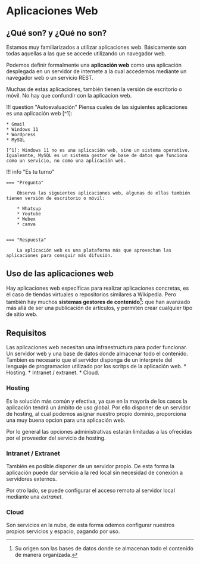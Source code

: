 # Aplicaciones Web

## ¿Qué son? y ¿Qué no son?

Estamos muy familiarizados a utilizar aplicaciones web. Básicamente son todas aquellas a las que se accede utilizando un navegador web. 

Podemos definir formalmente una **aplicación web** como una aplicación desplegada en un servidor de internete a la cual accedemos mediante un navegador web o un servicio REST.

Muchas de estas aplicaciones, también tienen la versión de escritorio o móvil. No hay que confundir con la aplicacion web.

!!! question "Autoevaluación"
    Piensa cuales de las siguientes aplicaciones es una aplicación web [^1]:

    * Gmail
    * Windows 11
    * Wordpress
    * MySQL

    [^1]: Windows 11 no es una aplicación web, sino un sistema operativo. Igualemnte, MySQL es un sistema gestor de base de datos que funciona como un servicio, no como una aplicación web.


!!! info "Es tu turno"

    === "Pregunta"

        Observa las siguientes aplicaciones web, algunas de ellas también tienen versión de escritorio o móvil:

        * Whatsup
        * Youtube
        * Webex
        * canva


    === "Respuesta"

        La aplicación web es una plataforma más que aprovechan las aplicaciones para consguir más difusión.


## Uso de las aplicaciones web

Hay aplicaciones web específicas para realizar aplicaciones concretas, es el caso de tiendas virtuales o repositorios similares a Wikipedia. Pero también hay muchos **sistemas gestores de contenido[^2]:** que han avanzado más allá de ser una publicación de artículos, y permiten crear cualquier tipo de sitio web.

[^2]: Su origen son las bases de datos donde se almacenan todo el contenido de manera organizada.

## Requisitos

Las aplicaciones web necesitan una infraestructura para poder funcionar. Un servidor web y una base de datos donde almacenar todo el contenido. Tambien es necesario que el servidor disponga de un interprete del lenguaje de programacion utilizado por los scritps de la aplicación web.
    * Hosting.
    * Intranet / extranet.
    * Cloud.

### Hosting

Es la solución más común y efectiva, ya que en la mayoría de los casos la aplicación tendrá un ámbito de uso global. Por ello disponer de un servidor de hosting, al cual podemos asignar nuestro propio dominio, proporciona una muy buena opcion para una aplicación web.

Por lo general las opciones administrativas estarán limitadas a las ofrecidas por el proveedor del servicio de hosting.

### Intranet / Extranet

También es posible disponer de un servidor propio. De esta forma la aplicación puede dar servicio a la red local sin necesidad de conexión a servidores externos.

Por otro lado, se puede configurar el acceso remoto al servidor local mediante una *extranet*.

### Cloud

Son servicios en la nube, de esta forma odemos configurar nuestros propios servicios y espacio, pagando por uso. 



